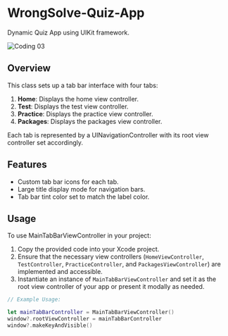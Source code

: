 # WrongSolve-Quiz-App
Dynamic Quiz App using UIKit framework.

![Coding 03](https://github.com/sanakghosh/WrongSolve-Quiz-App/assets/68545769/bf6063d5-85f8-4f14-8e50-f60d01aba12c)


## Overview

This class sets up a tab bar interface with four tabs:
1. **Home**: Displays the home view controller.
2. **Test**: Displays the test view controller.
3. **Practice**: Displays the practice view controller.
4. **Packages**: Displays the packages view controller.

Each tab is represented by a UINavigationController with its root view controller set accordingly.

## Features

- Custom tab bar icons for each tab.
- Large title display mode for navigation bars.
- Tab bar tint color set to match the label color.

## Usage

To use MainTabBarViewController in your project:

1. Copy the provided code into your Xcode project.
2. Ensure that the necessary view controllers (`HomeViewController`, `TestController`, `PracticeController`, and `PackagesViewController`) are implemented and accessible.
3. Instantiate an instance of `MainTabBarViewController` and set it as the root view controller of your app or present it modally as needed.

```swift
// Example Usage:

let mainTabBarController = MainTabBarViewController()
window?.rootViewController = mainTabBarController
window?.makeKeyAndVisible()
